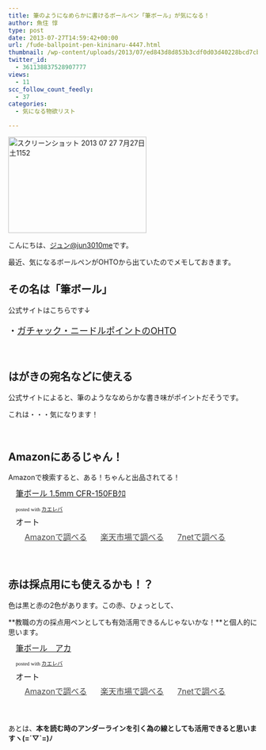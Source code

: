```yaml
---
title: 筆のようになめらかに書けるボールペン「筆ボール」が気になる！
author: 魚住 惇
type: post
date: 2013-07-27T14:59:42+00:00
url: /fude-ballpoint-pen-kininaru-4447.html
thumbnail: /wp-content/uploads/2013/07/ed843d8d853b3cdf0d03d40228bcd7cb1.png
twitter_id:
  - 361138837528907777
views:
  - 11
scc_follow_count_feedly:
  - 37
categories:
  - 気になる物欲リスト

---
```

<img decoding="async" loading="lazy" title="スクリーンショット 2013-07-27 7月27日土1152.png" src="/wp-content/uploads/2013/07/ed843d8d853b3cdf0d03d40228bcd7cb.png" alt="スクリーンショット 2013 07 27 7月27日土1152" width="279" height="194" border="0" />

<!--more-->

こんにちは、[ジュン@jun3010me][1]です。

最近、気になるボールペンがOHTOから出ていたのでメモしておきます。

## その名は「筆ボール」

公式サイトはこちらです↓

<p style="font-size: 18px;">
  ・<a href="http://www.ohto.co.jp/html/new_product/cfr-150fb.html" target="_blank">ガチャック・ニードルポイントのOHTO</a>
</p>

 

## はがきの宛名などに使える

公式サイトによると、筆のようななめらかな書き味がポイントだそうです。

これは・・・気になります！

 

## Amazonにあるじゃん！

Amazonで検索すると、ある！ちゃんと出品されてる！

<div class="kaerebalink-box" style="text-align: left; padding-bottom: 20px; font-size: medium; /zoom: 1; overflow: hidden;">
  <div class="kaerebalink-image" style="float: left; margin: 0 15px 10px 0;">
    <a href="http://www.amazon.co.jp/exec/obidos/ASIN/B006CQU1L4/jn050191-22/ref=nosim/" rel="nofollow" target="_blank"><img decoding="async" style="border: none;" src="http://ecx.images-amazon.com/images/I/31jy9aPITAL._SL160_.jpg" alt="" /></a>
  </div>
  <div class="kaerebalink-info" style="line-height: 120%; /zoom: 1; overflow: hidden;">
    <div class="kaerebalink-name" style="margin-bottom: 10px; line-height: 120%;">
      <a href="http://www.amazon.co.jp/exec/obidos/ASIN/B006CQU1L4/jn050191-22/ref=nosim/" rel="nofollow" target="_blank">筆ボール 1.5mm CFR-150FBｸﾛ</a></p>
      <div class="kaerebalink-powered-date" style="font-size: 8pt; margin-top: 5px; font-family: verdana; line-height: 120%;">
        posted with <a href="http://kaereba.com" target="_blank">カエレバ</a>
      </div>
    </div>
    <div class="kaerebalink-detail" style="margin-bottom: 5px;">
      オート
    </div>
    <div class="kaerebalink-link1" style="margin-top: 10px; opacity: .80; filter: alpha(opacity=80);">
      <div class="shoplinkamazon" style="display: inline; margin-right: 5px; background: url('http://img.yomereba.com/simple5.gif') 0 0 no-repeat; padding: 2px 0 2px 18px; white-space: nowrap;">
        <a title="アマゾン" href="http://www.amazon.co.jp/gp/search?keywords=CFR-150FB&__mk_ja_JP=%83J%83%5E%83J%83i&tag=jn050191-22" rel="nofollow" target="_blank">Amazonで調べる</a>
      </div>
      <div class="shoplinkrakuten" style="display: inline; margin-right: 5px; background: url('http://img.yomereba.com/simple5.gif') 0 0 no-repeat; padding: 2px 0 2px 18px; white-space: nowrap;">
        <a title="楽天市場" href="http://hb.afl.rakuten.co.jp/hgc/0b392da9.3aef67b4.0b392daa.d09d4b3c/?pc=http%3A%2F%2Fsearch.rakuten.co.jp%2Fsearch%2Fmall%2FCFR-150FB%2F-%2Ff.1-p.1-s.1-sf.0-st.A-v.2%3Fx%3D0%26scid%3Daf_ich_link_urltxt%26m%3Dhttp%3A%2F%2Fm.rakuten.co.jp%2F" rel="nofollow" target="_blank">楽天市場で調べる</a>
      </div>
      <div class="shoplinkseven" style="display: inline; margin-right: 5px; background: url('http://img.yomereba.com/simple5.gif') 0 0 no-repeat; padding: 2px 0 2px 18px; white-space: nowrap;">
        <a title="セブンネットショッピング" href="http://px.a8.net/svt/ejp?a8mat=25TN41+4Z7HV6+2N1Y+BW8O2&a8ejpredirect=http%3A%2F%2Fwww.7netshopping.jp%2Frelay%2Faffiliate%2FAnotherCompanyEntrance%2F%3FA8_PID%3Ds00000012319001%26VIEW_URL%3Dhttp%253A%252F%252Fwww.7netshopping.jp%252Fall%252Fsearch_result%252F-%252Fbprice%252Foff%252Fsort%252F0%252Fkword_in%252FCFR-150FB%252FallGoods%252Fon%252Fsubmit.x%252F30%252Fdisp_result%252F1%252Fsubmit.y%252F9%252Fprvlg%252Foff%252Fnobuy%252Fon%252FsetProduct%252Foff%252Foop%252Fon%252Fctgy%252Fall%252FfromKeywordSearch%252Ftrue" rel="nofollow" target="_blank">7netで調べる</a>
      </div>
    </div>
  </div>
  <div class="booklink-footer" style="clear: left;">
     
  </div>
</div>

## 赤は採点用にも使えるかも！？

色は黒と赤の2色があります。この赤、ひょっとして、

**教職の方の採点用ペンとしても有効活用できるんじゃないかな！**と個人的に思います。

<div class="kaerebalink-box" style="text-align: left; padding-bottom: 20px; font-size: medium; /zoom: 1; overflow: hidden;">
  <div class="kaerebalink-image" style="float: left; margin: 0 15px 10px 0;">
    <a href="http://www.amazon.co.jp/exec/obidos/ASIN/B006CQU1XC/jn050191-22/ref=nosim/" rel="nofollow" target="_blank"><img decoding="async" style="border: none;" src="http://ecx.images-amazon.com/images/I/31UH4%2B17-UL._SL160_.jpg" alt="" /></a>
  </div>
  <div class="kaerebalink-info" style="line-height: 120%; /zoom: 1; overflow: hidden;">
    <div class="kaerebalink-name" style="margin-bottom: 10px; line-height: 120%;">
      <a href="http://www.amazon.co.jp/exec/obidos/ASIN/B006CQU1XC/jn050191-22/ref=nosim/" rel="nofollow" target="_blank">筆ボール　アカ</a></p>
      <div class="kaerebalink-powered-date" style="font-size: 8pt; margin-top: 5px; font-family: verdana; line-height: 120%;">
        posted with <a href="http://kaereba.com" target="_blank">カエレバ</a>
      </div>
    </div>
    <div class="kaerebalink-detail" style="margin-bottom: 5px;">
      オート
    </div>
    <div class="kaerebalink-link1" style="margin-top: 10px; opacity: .80; filter: alpha(opacity=80);">
      <div class="shoplinkamazon" style="display: inline; margin-right: 5px; background: url('http://img.yomereba.com/simple5.gif') 0 0 no-repeat; padding: 2px 0 2px 18px; white-space: nowrap;">
        <a title="アマゾン" href="http://www.amazon.co.jp/gp/search?keywords=%95M%83%7B%81%5B%83%8B%20%83A%83J&__mk_ja_JP=%83J%83%5E%83J%83i&tag=jn050191-22" rel="nofollow" target="_blank">Amazonで調べる</a>
      </div>
      <div class="shoplinkrakuten" style="display: inline; margin-right: 5px; background: url('http://img.yomereba.com/simple5.gif') 0 0 no-repeat; padding: 2px 0 2px 18px; white-space: nowrap;">
        <a title="楽天市場" href="http://hb.afl.rakuten.co.jp/hgc/0b392da9.3aef67b4.0b392daa.d09d4b3c/?pc=http%3A%2F%2Fsearch.rakuten.co.jp%2Fsearch%2Fmall%2F%25E7%25AD%2586%25E3%2583%259C%25E3%2583%25BC%25E3%2583%25AB%2520%25E3%2582%25A2%25E3%2582%25AB%2F-%2Ff.1-p.1-s.1-sf.0-st.A-v.2%3Fx%3D0%26scid%3Daf_ich_link_urltxt%26m%3Dhttp%3A%2F%2Fm.rakuten.co.jp%2F" rel="nofollow" target="_blank">楽天市場で調べる</a>
      </div>
      <div class="shoplinkseven" style="display: inline; margin-right: 5px; background: url('http://img.yomereba.com/simple5.gif') 0 0 no-repeat; padding: 2px 0 2px 18px; white-space: nowrap;">
        <a title="セブンネットショッピング" href="http://px.a8.net/svt/ejp?a8mat=25TN41+4Z7HV6+2N1Y+BW8O2&a8ejpredirect=http%3A%2F%2Fwww.7netshopping.jp%2Frelay%2Faffiliate%2FAnotherCompanyEntrance%2F%3FA8_PID%3Ds00000012319001%26VIEW_URL%3Dhttp%253A%252F%252Fwww.7netshopping.jp%252Fall%252Fsearch_result%252F-%252Fbprice%252Foff%252Fsort%252F0%252Fkword_in%252F%2525E7%2525AD%252586%2525E3%252583%25259C%2525E3%252583%2525BC%2525E3%252583%2525AB%252520%2525E3%252582%2525A2%2525E3%252582%2525AB%252FallGoods%252Fon%252Fsubmit.x%252F30%252Fdisp_result%252F1%252Fsubmit.y%252F9%252Fprvlg%252Foff%252Fnobuy%252Fon%252FsetProduct%252Foff%252Foop%252Fon%252Fctgy%252Fall%252FfromKeywordSearch%252Ftrue" rel="nofollow" target="_blank">7netで調べる</a>
      </div>
    </div>
  </div>
  <div class="booklink-footer" style="clear: left;">
     
  </div>
</div>

あとは、**本を読む時のアンダーラインを引く為の線としても活用できると思いますヽ(=´▽\`=)ﾉ**

 [1]: https://twitter.com/jun3010me